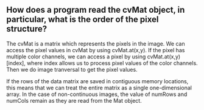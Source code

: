## How does a program read the cvMat object, in particular, what is the order of the pixel structure?

The cvMat is a matrix which represents the pixels in the image. We can access the pixel values in cvMat by using cvMat.at(x,y). If the pixel has multiple color channels, we can access a pixel by using cvMat.at(x,y)[index], where index allows us to process pixel values of the color channels. Then we do image tranversal to get the pixel values.

If the rows of the data matrix are saved in contiguous memory locations, this means that we can treat the 
entire matrix as a single one-dimensional array. In the case of non-continuous images, the value of numRows
and numCols remain as they are read from the Mat object.

